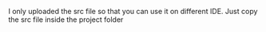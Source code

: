 I only uploaded the src file so that you can use it on different IDE. Just copy the src file inside the project folder
